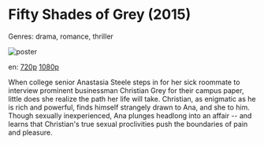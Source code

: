# Fifty Shades of Grey (2015)

Genres: drama, romance, thriller

![poster](http://image.tmdb.org/t/p/w500/uUpm5xTqy6YEedx7nF03Ata2U5V.jpg)

en:
  [720p](magnet:?xt=urn:btih:b68e9867a62c5931b8b63238f95402a00b061454&dn=Fifty+Shades+of+Grey+%282015%29+720p+BrRip+x264+-+YIFY&tr=udp%3A%2F%2Ftracker.openbittorrent.com%3A80%2Fannounce&tr=udp%3A%2F%2Fglotorrents.pw%3A6969%2Fannounce&tr=udp%3A%2F%2Ftracker.openbittorrent.com%3A80%2Fannounce&tr=udp%3A%2F%2Ftracker.opentrackr.org%3A1337%2Fannounce&tr=udp%3A%2F%2Fzer0day.to%3A1337%2Fannounce&tr=udp%3A%2F%2Ftracker.coppersurfer.tk%3A6969%2Fannounce)
  [1080p](magnet:?xt=urn:btih:4d113d28b14ea6cf66950b645f02ff79ec543e0b&dn=Fifty+Shades+of+Grey+(2015)+%5B1080p%5D&tr=udp%3A%2F%2Ftracker.yify-torrents.com%2Fannounce&tr=udp%3A%2F%2Fopen.demonii.com%3A1337&tr=udp%3A%2F%2Fexodus.desync.com%3A6969&tr=udp%3A%2F%2Ftracker.istole.it%3A80&tr=udp%3A%2F%2Ftracker.publicbt.com%3A80&tr=udp%3A%2F%2Ftracker.openbittorrent.com%3A80&tr=udp%3A%2F%2Ftracker.leechers-paradise.org%3A6969&tr=udp%3A%2F%2F9.rarbg.com%3A2710&tr=udp%3A%2F%2Fp4p.arenabg.ch%3A1337&tr=udp%3A%2F%2Fp4p.arenabg.com%3A1337&tr=udp%3A%2F%2Ftracker.coppersurfer.tk%3A6969)
  


When college senior Anastasia Steele steps in for her sick roommate to interview prominent businessman Christian Grey for their campus paper, little does she realize the path her life will take. Christian, as enigmatic as he is rich and powerful, finds himself strangely drawn to Ana, and she to him. Though sexually inexperienced, Ana plunges headlong into an affair -- and learns that Christian's true sexual proclivities push the boundaries of pain and pleasure.